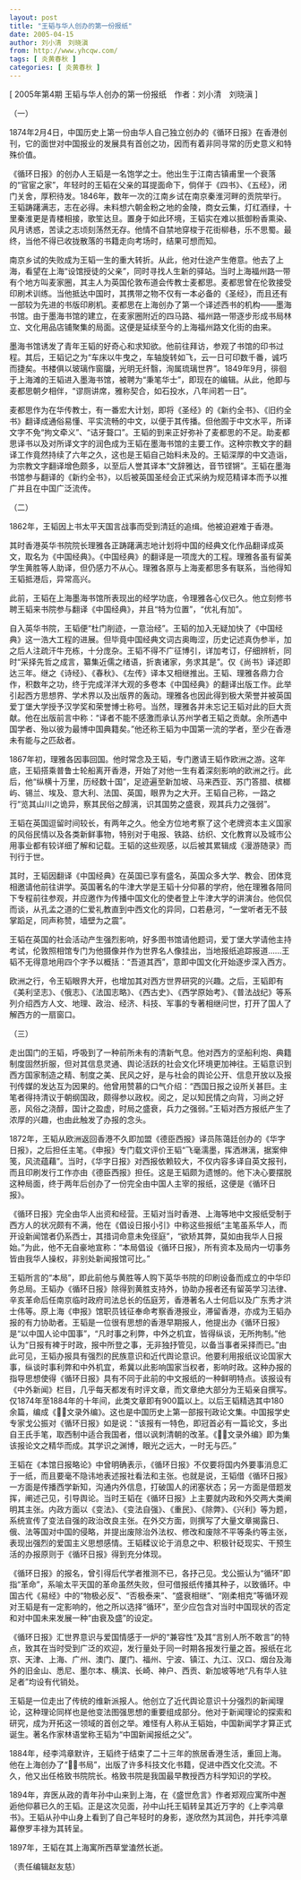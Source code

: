 ```yaml
---
layout: post
title: "王韬与华人创办的第一份报纸"
date: 2005-04-15
author: 刘小清　刘晓滇
from: http://www.yhcqw.com/
tags: [ 炎黄春秋 ]
categories: [ 炎黄春秋 ]
---
```



[ 2005年第4期 王韬与华人创办的第一份报纸　作者：刘小清　刘晓滇 ]

（一）

1874年2月4日，中国历史上第一份由华人自己独立创办的《循环日报》在香港创刊，它的面世对中国报业的发展具有首创之功，因而有着非同寻常的历史意义和特殊价值。


《循环日报》的创办人王韬是一名饱学之士。他出生于江南古镇甫里一个衰落的“官宦之家”，年轻时的王韬在父亲的耳提面命下，倘佯于《四书》、《五经》，闭门关舍，厚积待发。1846年，数年一次的江南乡试在南京秦淮河畔的贡院举行。王韬踌躇满志，志在必得。未料想六朝金粉之地的金陵，商女云集，灯红酒绿，十里秦淮更是青楼相接，歌笙达旦。置身于如此环境，王韬实在难以抵御粉香熏染、风月诱惑，苦读之志顷刻荡然无存。他情不自禁地穿梭于花街柳巷，乐不思蜀。最终，当他不得已收拢散落的书籍走向考场时，结果可想而知。


南京乡试的失败成为王韬一生的重大转折。从此，他对仕途产生倦意。他去了上海，看望在上海“设馆授徒的父亲”，同时寻找人生新的驿站。当时上海福州路一带有个地方叫麦家圈，其主人为英国伦敦布道会传教士麦都思。麦都思曾在伦敦接受印刷术训练。当他抵达中国时，其携带之物不仅有一本必备的《圣经》，而且还有一部较为先进的书版印刷机。麦都思在上海创办了第一个译述西书的机构——墨海书馆。由于墨海书馆的建立，在麦家圈附近的四马路、福州路一带逐步形成书局林立、文化用品店铺聚集的局面。这便是延续至今的上海福州路文化街的由来。


墨海书馆诱发了青年王韬的好奇心和求知欲。他前往拜访，参观了书馆的印书过程。其后，王韬记之为“车床以牛曳之，车轴旋转如飞，云一日可印数千番，诚巧而捷矣。书楼俱以玻璃作窗牖，光明无纤翳，洵属琉璃世界”。1849年9月，徘徊于上海滩的王韬进入墨海书馆，被聘为“秉笔华士”，即现在的编辑。从此，他即与麦都思朝夕相伴，“谬厕讲席，雅称契合，如石投水，八年间若一日”。


麦都思作为在华传教士，有一番宏大计划，即将《圣经》的《新约全书》、《旧约全书》翻译成通俗易懂、平实流畅的中文，以便于其传播。但他囿于中文水平，所译文字不免“拘文牵义”、“诘牙聱口”。王韬的到来正好弥补了麦都思的不足。助麦都思译书以及对所译文字的润色成为王韬在墨海书馆的主要工作。这种宗教文字的翻译工作竟然持续了六年之久，这也是王韬自己始料未及的。王韬深厚的中文造诣，为宗教文字翻译增色颇多，以至后人誉其译本“文辞雅达，音节铿锵”。王韬在墨海书馆参与翻译的《新约全书》，以后被英国圣经会正式采纳为规范精译本而予以推广并且在中国广泛流传。

（二）

1862年，王韬因上书太平天国言战事而受到清廷的追缉。他被迫避难于香港。


其时香港英华书院院长理雅各正踌躇满志地计划将中国的经典文化作品翻译成英文，取名为《中国经典》。《中国经典》的翻译是一项庞大的工程。理雅各虽有留美学生黄胜等人助译，但仍感力不从心。理雅各原与上海麦都思多有联系，当他得知王韬抵港后，异常高兴。

此前，王韬在上海墨海书馆所表现出的经学功底，令理雅各心仪已久。他立刻修书聘王韬来书院参与翻译《中国经典》，并且“特为位置”，“优礼有加”。


自入英华书院，王韬便“杜门削迹，一意治经”。王韬的加入无疑加快了《中国经典》这一浩大工程的进展。但毕竟中国经典文词古奥晦涩，历史记述真伪参半，加之后人注疏汗牛充栋，十分庞杂。王韬不得不广征博引，详加考订，仔细辨析，同时“采择先哲之成言，纂集近儒之绪语，折衷诸家，务求其是”。仅《尚书》译述即达三年。继之《诗经》、《春秋》、《左传》译本又相继推出。王韬、理雅各鼎力合作，积数年之功，终于完成洋洋大观的多卷本《中国经典》的翻译出版工作。此举引起西方思想界、学术界以及出版界的轰动。理雅各也因此得到极大荣誉并被英国爱丁堡大学授予汉学奖和荣誉博士称号。当然，理雅各并未忘记王韬对此的巨大贡献。他在出版前言中称：“译者不能不感激而承认苏州学者王韬之贡献。余所遇中国学者、殆以彼为最博中国典籍矣。”他还称王韬为中国第一流的学者，至少在香港未有能与之匹敌者。


1867年初，理雅各因事回国。他时常念及王韬，专门邀请王韬作欧洲之游。这年底，王韬搭乘普鲁士轮船离开香港，开始了对他一生有着深刻影响的欧洲之行。此后，他“纵横十万里，历经数十国”，足迹遍至新加坡、马来西亚、苏门答腊、槟榔屿、锡兰、埃及、意大利、法国、英国，眼界为之大开。王韬自己称，一路之行“览其山川之诡异，察其民俗之醇漓，识其国势之盛衰，观其兵力之强弱”。


王韬在英国逗留时间较长，有两年之久。他全方位地考察了这个老牌资本主义国家的风俗民情以及各类新鲜事物，特别对于电报、铁路、纺织、文化教育以及城市公用事业都有较详细了解和记载。王韬的这些观感，以后被其累辑成《漫游随录》而刊行于世。


其时，王韬因翻译《中国经典》在英国已享有盛名，英国众多大学、教会、团体竞相邀请他前往讲学。英国著名的牛津大学是王韬十分仰慕的学府，他在理雅各陪同下专程前往参观，并应邀作为传播中国文化的使者登上牛津大学的讲演台。他侃侃而谈，从孔孟之道的仁爱礼教直到中西文化的异同，口若悬河，“一堂听者无不鼓掌蹈足，同声称赞，墙壁为之震”。


王韬在英国的社会活动产生强烈影响，好多图书馆请他题词，爱丁堡大学请他主持考试，伦敦照相馆专门为他摄像并作为世界名人像挂出，当地报纸追踪报道……王韬不无得意地用四个字予以概括：“吾道其西”，意即中国文化开始逐步深入西方。


欧洲之行，令王韬眼界大开，也增加其对西方世界研究的兴趣。之后，王韬即有《美利坚志》、《俄志》、《法国志略》、《西古史》、《西学原始考》、《普法战纪》等系列介绍西方人文、地理、政治、经济、科技、军事的专著相继问世，打开了国人了解西方的一扇窗口。

（三）


走出国门的王韬，呼吸到了一种前所未有的清新气息。他对西方的坚船利炮、典籍制度固然折服，但对其信息灵通、舆论活跃的社会文化环境更加神往。王韬意识到西方国家制造之精、制度之美、民风之好，是与社会的舆论公开、信息开放以及报刊传媒的发达互为因果的。他曾用赞慕的口气介绍：“西国日报之设所关甚巨。主笔者得持清议于朝纲国政，颇得参以政权。阅之，足以知民情之向背，习尚之好恶，风俗之浇醇，国计之盈虚，时局之盛衰，兵力之强弱。”王韬对西方报纸产生了浓厚的兴趣，也由此触发了办报的念头。


1872年，王韬从欧洲返回香港不久即加盟《德臣西报》译员陈蔼廷创办的《华字日报》，之后担任主笔。《申报》专门载文评价王韬“飞毫濡墨，挥洒淋漓，据案伸笺，风流蕴藉”。当时，《华字日报》对西报依赖较大，不仅内容多译自英文报刊，而且印刷发行工作亦由《德臣西报》担任。这是王韬颇为遗憾的。他下决心要摆脱这种局面，终于两年后创办了一份完全由中国人主宰的报纸，这便是《循环日报》。


《循环日报》完全由华人出资和经营。王韬对当时香港、上海等地中文报纸受制于西方人的状况颇有不满，他在《倡设日报小引》中称这些报纸“主笔虽系华人，而开设新闻馆者仍系西士，其措词命意未免径庭”，“欲矫其弊，莫如由我华人日报始。”为此，他不无自豪地宣称：“本局倡设《循环日报》，所有资本及局内一切事务皆由我华人操权，非别处新闻报馆可比。”


王韬所言的“本局”，即此前他与黄胜等人购下英华书院的印刷设备而成立的中华印务总局。王韬办《循环日报》除得到黄胜支持外，协助办报者还有留英学习法律、辛亥革命后任南京临时政府司法总长的伍庭芳，香港著名人士何启以及广东秀才洪士伟等。原上海《申报》馆职员钱征奉命考察香港报业，滞留香港，亦成为王韬办报的有力协助者。王韬是一位很有思想的香港早期报人，他提出办《循环日报》是“以中国人论中国事”，“凡时事之利弊，中外之机宜，皆得纵谈，无所拘制。”他认为“日报有裨于时政，报中所登之事，无非独抒管见，以备当事者采择而已。”由此可见，王韬办报具有强烈的民族意识和近代舆论意识。他要利用报纸议论国家大事，纵谈时事利弊和中外机宜，希冀以此影响国家当权者，影响时政。这种办报的指导思想使得《循环日报》具有不同于此前的中文报纸的一种鲜明特点。该报设有《中外新闻》栏目，几乎每天都发有时评文章，而文章绝大部分为王韬亲自撰写。仅1874年至1884年的十年间，此类文章即有900篇以上。以后王韬精选其中180余篇，编成《文录外编》。这也是中国历史上第一部报刊政论文集。中国报学史专家戈公振对《循环日报》如是说：“该报有一特色，即冠首必有一篇论文，多出自王氏手笔，取西制中适合我国者，借以讽刺清朝的改革。《文录外编》即为集该报论文之精华而成。其学识之渊博，眼光之远大，一时无与匹。”


王韬在《本馆日报略论》中曾明确表示，《循环日报》不仅要将国内外要事消息汇于一纸，而且要毫不隐讳地表述报社看法和主张。也就是说，王韬借《循环日报》一方面是传播西学新知，沟通内外信息，打破国人的闭塞状态；另一方面是借题发挥，阐述己见，引导舆论。当时王韬在《循环日报》上主要就内政和外交两大类阐明其主张。内政方面以《变法》、《变法自强》、《重民》、《除弊》、《兴利》等为题，系统宣传了变法自强的政治改良主张。在外交方面，则撰写了大量文章揭露日、俄、法等国对中国的侵略，并提出废除治外法权、修改和废除不平等条约等主张，表现出强烈的爱国主义思想感情。王韬糅议论于消息之中、积极针砭现实、干预生活的办报原则于《循环日报》得到充分体现。


《循环日报》的报名，曾引得后代学者推测不已，各抒己见。戈公振认为“循环”即指“革命”，系喻太平天国的革命虽然失败，但可借报纸传播其种子，以致循环。中国古代《易经》中的“物极必反”、“否极泰来”、“盛衰相继”、“刚柔相克”等循环观对王韬是有一定影响的，他之所以选择“循环”，至少应包含对当时中国现状的否定和对中国未来发展一种“由衰及盛”的设定。


《循环日报》汇世界意识与爱国情感于一炉的“兼容性”及其“言别人所不敢言”的特点，致其在当时受到广泛的欢迎，发行量处于同一时期各报发行量之首。报纸在北京、天津、上海、广州、澳门、厦门、福州、宁波、镇江、九江、汉口、烟台及海外的旧金山、悉尼、墨尔本、横滨、长崎、神户、西贡、新加坡等地“凡有华人驻足者”均设有代销处。


王韬是一位走出了传统的维新派报人。他创立了近代舆论意识十分强烈的新闻理论，这种理论同样也是他变法图强思想的重要组成部分。他对于新闻理论的探索和研究，成为开拓这一领域的首创之举。难怪有人称从王韬始，中国新闻学才算正式诞生。著名作家林语堂称王韬为“中国新闻报纸之父”。


1884年，经李鸿章默许，王韬终于结束了二十三年的旅居香港生活，重回上海。他在上海创办了“书局”，出版了许多科技文化书籍，促进中西文化交流。不久，他又出任格致书院院长。格致书院是我国最早教授西方科学知识的学校。


1894年，弃医从政的青年孙中山来到上海，在《盛世危言》作者郑观应寓所中邂逅他仰慕已久的王韬。正是这次见面，孙中山托王韬转呈其近万字的《上李鸿章书》。王韬从孙中山身上看到了自己年轻时的身影，遂欣然为其润色，并托李鸿章幕僚罗丰禄为其转呈。

1897年，王韬在其上海寓所西草堂溘然长逝。

（责任编辑赵友慈）


